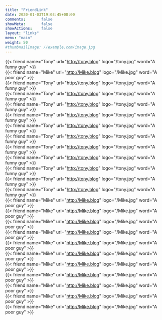 ```yaml
---
title: "FriendLink"
date: 2020-01-03T19:03:45+08:00
comments:       false
showMeta:       false
showActions:    false
layout: "links"
menu: "main"
weight: 50
#thumbnailImage: //example.com/image.jpg
---
```


{{< friend name="Tony" url="http://tony.blog" logo="/tony.jpg" word="A funny guy" >}}  
{{< friend name="Mike" url="http://Mike.blog" logo="/Mike.jpg" word="A poor guy" >}}  
{{< friend name="Tony" url="http://tony.blog" logo="/tony.jpg" word="A funny guy" >}}  
{{< friend name="Tony" url="http://tony.blog" logo="/tony.jpg" word="A funny guy" >}}  
{{< friend name="Tony" url="http://tony.blog" logo="/tony.jpg" word="A funny guy" >}}  
{{< friend name="Tony" url="http://tony.blog" logo="/tony.jpg" word="A funny guy" >}}  
{{< friend name="Tony" url="http://tony.blog" logo="/tony.jpg" word="A funny guy" >}}  
{{< friend name="Tony" url="http://tony.blog" logo="/tony.jpg" word="A funny guy" >}}  
{{< friend name="Tony" url="http://tony.blog" logo="/tony.jpg" word="A funny guy" >}}  
{{< friend name="Tony" url="http://tony.blog" logo="/tony.jpg" word="A funny guy" >}}  
{{< friend name="Tony" url="http://tony.blog" logo="/tony.jpg" word="A funny guy" >}}  
{{< friend name="Tony" url="http://tony.blog" logo="/tony.jpg" word="A funny guy" >}}  
{{< friend name="Tony" url="http://tony.blog" logo="/tony.jpg" word="A funny guy" >}}  
{{< friend name="Mike" url="http://Mike.blog" logo="/Mike.jpg" word="A poor guy" >}}  
{{< friend name="Mike" url="http://Mike.blog" logo="/Mike.jpg" word="A poor guy" >}}  
{{< friend name="Mike" url="http://Mike.blog" logo="/Mike.jpg" word="A poor guy" >}}  
{{< friend name="Mike" url="http://Mike.blog" logo="/Mike.jpg" word="A poor guy" >}}  
{{< friend name="Mike" url="http://Mike.blog" logo="/Mike.jpg" word="A poor guy" >}}  
{{< friend name="Mike" url="http://Mike.blog" logo="/Mike.jpg" word="A poor guy" >}}  
{{< friend name="Mike" url="http://Mike.blog" logo="/Mike.jpg" word="A poor guy" >}}  
{{< friend name="Mike" url="http://Mike.blog" logo="/Mike.jpg" word="A poor guy" >}}  
{{< friend name="Mike" url="http://Mike.blog" logo="/Mike.jpg" word="A poor guy" >}}  
{{< friend name="Mike" url="http://Mike.blog" logo="/Mike.jpg" word="A poor guy" >}}  
{{< friend name="Mike" url="http://Mike.blog" logo="/Mike.jpg" word="A poor guy" >}}  